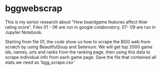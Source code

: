 # bggwebscrap
This is my senior research about "How boardgame features affect thier rating score". 
Files 01 - 06 are run in google colaboratory, 07- 09 are run in Jupyter Notebook.

Starting from file 01, the code show us how to scrape the BGG web from scratch by using BeautifulSoup and Selenium. 
We will get top 2000 game ids, names, urls and ranks from the ranking page, then using this data to scrape individual info from each game page.
Save the file that contained all stats we need as 'bgg_scrape.csv'

